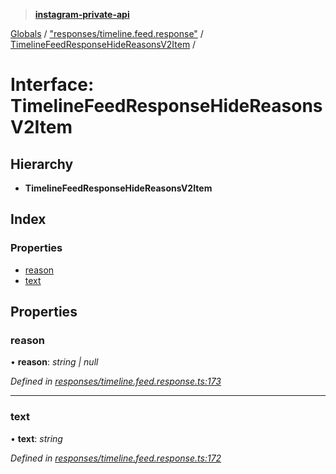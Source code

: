 > **[instagram-private-api](../README.md)**

[Globals](../README.md) / ["responses/timeline.feed.response"](../modules/_responses_timeline_feed_response_.md) / [TimelineFeedResponseHideReasonsV2Item](_responses_timeline_feed_response_.timelinefeedresponsehidereasonsv2item.md) /

# Interface: TimelineFeedResponseHideReasonsV2Item

## Hierarchy

* **TimelineFeedResponseHideReasonsV2Item**

## Index

### Properties

* [reason](_responses_timeline_feed_response_.timelinefeedresponsehidereasonsv2item.md#reason)
* [text](_responses_timeline_feed_response_.timelinefeedresponsehidereasonsv2item.md#text)

## Properties

###  reason

• **reason**: *string | null*

*Defined in [responses/timeline.feed.response.ts:173](https://github.com/dilame/instagram-private-api/blob/e9c516c/src/responses/timeline.feed.response.ts#L173)*

___

###  text

• **text**: *string*

*Defined in [responses/timeline.feed.response.ts:172](https://github.com/dilame/instagram-private-api/blob/e9c516c/src/responses/timeline.feed.response.ts#L172)*